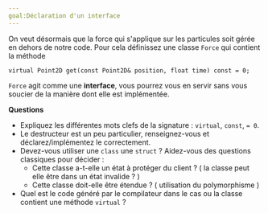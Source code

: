 ```yaml
---
goal:Déclaration d'un interface
---
```

On veut désormais que la force qui s'applique sur les particules soit gérée en dehors de notre code.
Pour cela définissez une classe `Force` qui contient la méthode

    virtual Point2D get(const Point2D& position, float time) const = 0;

`Force` agit comme une **interface**, vous pourrez vous en servir sans vous soucier de la manière dont elle est implémentée.

**Questions**
 - Expliquez les différentes mots clefs de la signature : `virtual`, `const`, `= 0`.
 - Le destructeur est un peu particulier, renseignez-vous et déclarez/implémentez le correctement.
 - Devez-vous utiliser une `class` une `struct` ? Aidez-vous des questions classiques pour décider :
    - Cette classe a-t-elle un état à protéger du client ? ( la classe peut elle être dans un état invalide ? )
    - Cette classe doit-elle être étendue ? ( utilisation du polymorphisme )
 - Quel est le code généré par le compilateur dans le cas ou la classe contient une méthode `virtual` ?